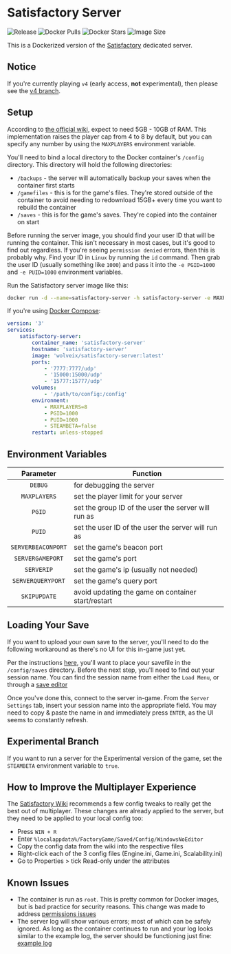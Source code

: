 # Satisfactory Server

![Release](https://img.shields.io/github/v/release/wolveix/satisfactory-server)
![Docker Pulls](https://img.shields.io/docker/pulls/wolveix/satisfactory-server)
![Docker Stars](https://img.shields.io/docker/stars/wolveix/satisfactory-server)
![Image Size](https://img.shields.io/docker/image-size/wolveix/satisfactory-server)

This is a Dockerized version of the [Satisfactory](https://store.steampowered.com/app/526870/Satisfactory/) dedicated server.

## Notice

If you're currently playing `v4` (early access, **not** experimental), then please see the [v4 branch](https://github.com/wolveix/satisfactory-server/tree/v4).

## Setup

According to [the official wiki](https://satisfactory.fandom.com/wiki/Dedicated_servers), expect to need 5GB - 10GB of RAM. This implementation raises the player cap from 4 to 8 by default, but you can specify any number by using the `MAXPLAYERS` environment variable.

You'll need to bind a local directory to the Docker container's `/config` directory. This directory will hold the following directories:

- `/backups` - the server will automatically backup your saves when the container first starts
- `/gamefiles` - this is for the game's files. They're stored outside of the container to avoid needing to redownload 15GB+ every time you want to rebuild the container
- `/saves` - this is for the game's saves. They're copied into the container on start

Before running the server image, you should find your user ID that will be running the container. This isn't necessary in most cases, but it's good to find out regardless. If you're seeing `permission denied` errors, then this is probably why. Find your ID in `Linux` by running the `id` command. Then grab the user ID (usually something like `1000`) and pass it into the `-e PGID=1000` and `-e PUID=1000` environment variables.

Run the Satisfactory server image like this:

```bash
docker run -d --name=satisfactory-server -h satisfactory-server -e MAXPLAYERS=8 -e PGID=1000 -e PUID=1000 -e STEAMBETA=false -v /path/to/config:/config -p 7777:7777/udp -p 15000:15000/udp -p 15777:15777/udp wolveix/satisfactory-server:latest
```

If you're using [Docker Compose](https://docs.docker.com/compose/):

```yaml
version: '3'
services:
    satisfactory-server:
        container_name: 'satisfactory-server'
        hostname: 'satisfactory-server'
        image: 'wolveix/satisfactory-server:latest'
        ports:
            - '7777:7777/udp'
            - '15000:15000/udp'
            - '15777:15777/udp'
        volumes:
            - '/path/to/config:/config'
        environment:
            - MAXPLAYERS=8
            - PGID=1000
            - PUID=1000
            - STEAMBETA=false
        restart: unless-stopped
```

## Environment Variables

| Parameter | Function |
| :----: | --- |
| `DEBUG` | for debugging the server |
| `MAXPLAYERS` | set the player limit for your server |
| `PGID` | set the group ID of the user the server will run as |
| `PUID` | set the user ID of the user the server will run as |
| `SERVERBEACONPORT` | set the game's beacon port |
| `SERVERGAMEPORT` | set the game's port |
| `SERVERIP` | set the game's ip (usually not needed) |
| `SERVERQUERYPORT` | set the game's query port |
| `SKIPUPDATE` | avoid updating the game on container start/restart |

## Loading Your Save

If you want to upload your own save to the server, you'll need to do the following workaround as there's no UI for this in-game just yet.

Per the instructions [here](https://satisfactory.fandom.com/wiki/Dedicated_servers#Loading_save_file), you'll want to place your savefile in the `/config/saves` directory. Before the next step, you'll need to find out your session name. You can find the session name from either the `Load Menu`, or through a [save editor](https://satisfactory-calculator.com/en/interactive-map)

Once you've done this, connect to the server in-game. From the `Server Settings` tab, insert your session name into the appropriate field. You may need to copy & paste the name in and immediately press `ENTER`, as the UI seems to constantly refresh.

## Experimental Branch

If you want to run a server for the Experimental version of the game, set the `STEAMBETA` environment variable to `true`.

## How to Improve the Multiplayer Experience

The [Satisfactory Wiki](https://satisfactory.fandom.com/wiki/Multiplayer#Engine.ini) recommends a few config tweaks to really get the best out of multiplayer. These changes are already applied to the server, but they need to be applied to your local config too:

- Press `WIN + R`
- Enter `%localappdata%/FactoryGame/Saved/Config/WindowsNoEditor`
- Copy the config data from the wiki into the respective files
- Right-click each of the 3 config files (Engine.ini, Game.ini, Scalability.ini)
- Go to Properties > tick Read-only under the attributes

## Known Issues

- The container is run as `root`. This is pretty common for Docker images, but is bad practice for security reasons. This change was made to address [permissions issues](https://github.com/wolveix/satisfactory-server/issues/44)
- The server log will show various errors; most of which can be safely ignored. As long as the container continues to run and your log looks similar to the example log, the server should be functioning just fine: [example log](https://github.com/wolveix/satisfactory-server/blob/main/server.log)
